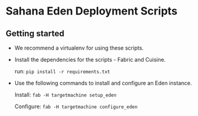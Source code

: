 # Sahana Eden Deployment Scripts

## Getting started

 - We recommend a virtualenv for using these scripts.

 - Install the dependencies for the scripts - Fabric and Cuisine.
   
   run: `pip install -r requirements.txt`
 
 - Use the following commands to install and configure an Eden instance.
   
   Install: `fab -H targetmachine setup_eden`
   
   Configure: `fab -H targetmachine configure_eden`
